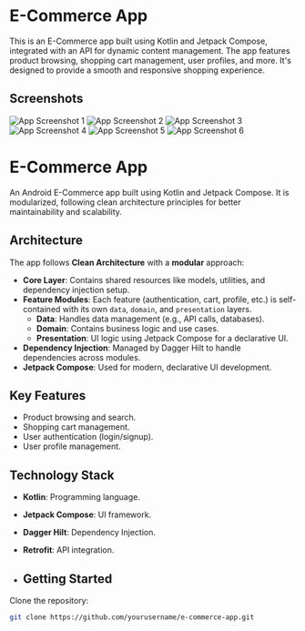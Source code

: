 # E-Commerce App

This is an E-Commerce app built using Kotlin and Jetpack Compose, integrated with an API for dynamic content management. The app features product browsing, shopping cart management, user profiles, and more. It's designed to provide a smooth and responsive shopping experience.

## Screenshots

![App Screenshot 1](Screenshot_20250205_055650.jpg)
![App Screenshot 2](Screenshot_20250205_055658.jpg)
![App Screenshot 3](Screenshot_20250205_055703.jpg)
![App Screenshot 4](Screenshot_20250205_055705.jpg)
![App Screenshot 5](Screenshot_20250205_055727.jpg)
![App Screenshot 6](Screenshot_20250205_055730.jpg)

# E-Commerce App

An Android E-Commerce app built using Kotlin and Jetpack Compose. It is modularized, following clean architecture principles for better maintainability and scalability.

## Architecture

The app follows **Clean Architecture** with a **modular** approach:

- **Core Layer**: Contains shared resources like models, utilities, and dependency injection setup.
- **Feature Modules**: Each feature (authentication, cart, profile, etc.) is self-contained with its own `data`, `domain`, and `presentation` layers.
  - **Data**: Handles data management (e.g., API calls, databases).
  - **Domain**: Contains business logic and use cases.
  - **Presentation**: UI logic using Jetpack Compose for a declarative UI.
- **Dependency Injection**: Managed by Dagger Hilt to handle dependencies across modules.
- **Jetpack Compose**: Used for modern, declarative UI development.

## Key Features

- Product browsing and search.
- Shopping cart management.
- User authentication (login/signup).
- User profile management.

## Technology Stack

- **Kotlin**: Programming language.
- **Jetpack Compose**: UI framework.
- **Dagger Hilt**: Dependency Injection.
- **Retrofit**: API integration.

- ## Getting Started

Clone the repository:
   ```bash
   git clone https://github.com/yourusername/e-commerce-app.git
